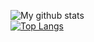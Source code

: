 ![My github stats](https://github-readme-stats-nagayz.vercel.app/api?username=NagaYZ&show_icons=true&theme=tokyonight)<br/>
[![Top Langs](https://github-readme-stats-nagayz.vercel.app/api/top-langs/?username=NagaYZ&hide=shell,html,makefile&layout=compact&theme=tokyonight&langs_count=10)](https://github.com/NagaYZ/github-readme-stats)
